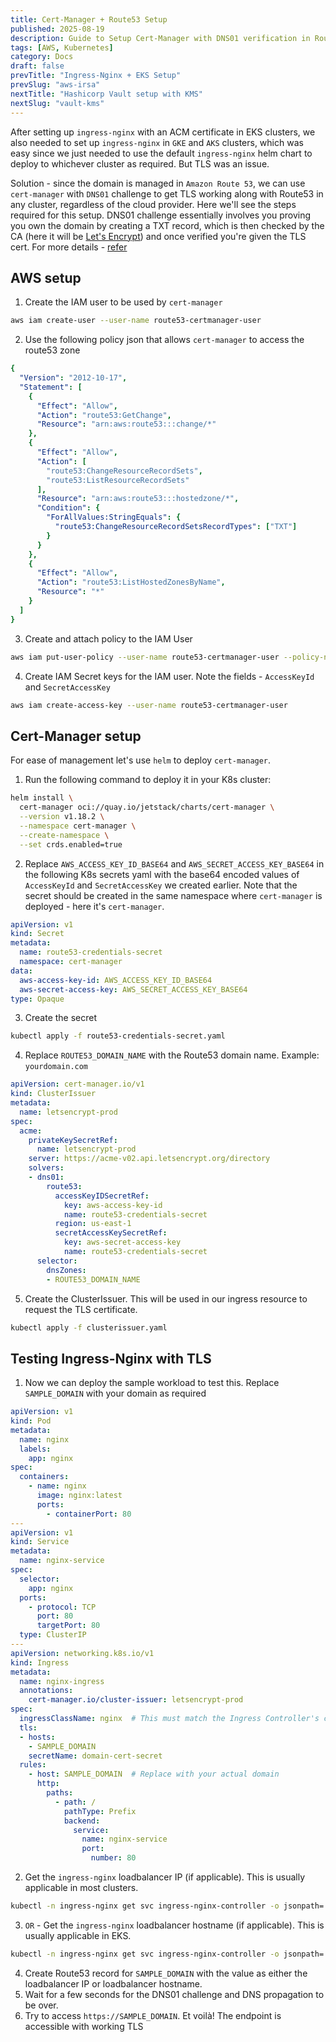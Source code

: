 ```yaml
---
title: Cert-Manager + Route53 Setup
published: 2025-08-19
description: Guide to Setup Cert-Manager with DNS01 verification in Route53
tags: [AWS, Kubernetes]
category: Docs
draft: false
prevTitle: "Ingress-Nginx + EKS Setup"
prevSlug: "aws-irsa"
nextTitle: "Hashicorp Vault setup with KMS"
nextSlug: "vault-kms"
---
```

After setting up `ingress-nginx` with an ACM certificate in EKS clusters, we also needed to set up `ingress-nginx` in `GKE` and `AKS` clusters, which was easy since we just needed to use the default `ingress-nginx` helm chart to deploy to whichever cluster as required. But TLS was an issue.

Solution - since the domain is managed in `Amazon Route 53`, we can use `cert-manager` with `DNS01` challenge to get TLS working along with Route53 in any cluster, regardless of the cloud provider. Here we'll see the steps required for this setup. DNS01 challenge essentially involves you proving you own the domain by creating a TXT record, which is then checked by the CA (here it will be [Let's Encrypt](https://letsencrypt.org/)) and once verified you're given the TLS cert. For more details - [refer](https://letsencrypt.org/docs/challenge-types/#dns-01-challenge)

## AWS setup
1. Create the IAM user to be used by `cert-manager`
```zsh showLineNumbers=false frame=none
aws iam create-user --user-name route53-certmanager-user
```
2. Use the following policy json that allows `cert-manager` to access the route53 zone
```yaml title=route53-policy.json
{
  "Version": "2012-10-17",
  "Statement": [
    {
      "Effect": "Allow",
      "Action": "route53:GetChange",
      "Resource": "arn:aws:route53:::change/*"
    },
    {
      "Effect": "Allow",
      "Action": [
        "route53:ChangeResourceRecordSets",
        "route53:ListResourceRecordSets"
      ],
      "Resource": "arn:aws:route53:::hostedzone/*",
      "Condition": {
        "ForAllValues:StringEquals": {
          "route53:ChangeResourceRecordSetsRecordTypes": ["TXT"]
        }
      }
    },
    {
      "Effect": "Allow",
      "Action": "route53:ListHostedZonesByName",
      "Resource": "*"
    }
  ]
}
```
3. Create and attach policy to the IAM User
```zsh showLineNumbers=false frame=none
aws iam put-user-policy --user-name route53-certmanager-user --policy-name route53-certmanager-policy --policy-document file://cert-manager/route53-policy.json
```
4. Create IAM Secret keys for the IAM user. Note the fields - `AccessKeyId` and `SecretAccessKey`
```zsh showLineNumbers=false frame=none
aws iam create-access-key --user-name route53-certmanager-user
```

## Cert-Manager setup
For ease of management let's use `helm` to deploy `cert-manager`. 
1. Run the following command to deploy it in your K8s cluster:
```zsh showLineNumbers=false frame=none
helm install \
  cert-manager oci://quay.io/jetstack/charts/cert-manager \
  --version v1.18.2 \
  --namespace cert-manager \
  --create-namespace \
  --set crds.enabled=true
```
2. Replace `AWS_ACCESS_KEY_ID_BASE64` and `AWS_SECRET_ACCESS_KEY_BASE64` in the following K8s secrets yaml with the base64 encoded values of `AccessKeyId` and `SecretAccessKey` we created earlier. Note that the secret should be created in the same namespace where `cert-manager` is deployed - here it's `cert-manager`.
```yaml title=route53-credentials-secret.yaml
apiVersion: v1
kind: Secret
metadata:
  name: route53-credentials-secret
  namespace: cert-manager
data:
  aws-access-key-id: AWS_ACCESS_KEY_ID_BASE64
  aws-secret-access-key: AWS_SECRET_ACCESS_KEY_BASE64
type: Opaque
```
3. Create the secret
```zsh showLineNumbers=false frame=none
kubectl apply -f route53-credentials-secret.yaml
```
4. Replace `ROUTE53_DOMAIN_NAME` with the Route53 domain name. Example: `yourdomain.com`
```yaml title=clusterissuer.yaml
apiVersion: cert-manager.io/v1
kind: ClusterIssuer
metadata:
  name: letsencrypt-prod
spec:
  acme:
    privateKeySecretRef:
      name: letsencrypt-prod
    server: https://acme-v02.api.letsencrypt.org/directory
    solvers:
    - dns01:
        route53:
          accessKeyIDSecretRef:
            key: aws-access-key-id
            name: route53-credentials-secret
          region: us-east-1
          secretAccessKeySecretRef:
            key: aws-secret-access-key
            name: route53-credentials-secret
      selector:
        dnsZones:
        - ROUTE53_DOMAIN_NAME
```
5. Create the ClusterIssuer. This will be used in our ingress resource to request the TLS certificate.
```zsh showLineNumbers=false frame=none
kubectl apply -f clusterissuer.yaml
```

## Testing Ingress-Nginx with TLS
1. Now we can deploy the sample workload to test this. Replace `SAMPLE_DOMAIN` with your domain as required
```yaml title=nginx-deployment.yaml
apiVersion: v1
kind: Pod
metadata:
  name: nginx
  labels:
    app: nginx
spec:
  containers:
    - name: nginx
      image: nginx:latest
      ports:
        - containerPort: 80
---
apiVersion: v1
kind: Service
metadata:
  name: nginx-service
spec:
  selector:
    app: nginx
  ports:
    - protocol: TCP
      port: 80
      targetPort: 80
  type: ClusterIP
---
apiVersion: networking.k8s.io/v1
kind: Ingress
metadata:
  name: nginx-ingress
  annotations:
    cert-manager.io/cluster-issuer: letsencrypt-prod
spec:
  ingressClassName: nginx  # This must match the Ingress Controller's class name
  tls:
  - hosts:
    - SAMPLE_DOMAIN
    secretName: domain-cert-secret
  rules:
    - host: SAMPLE_DOMAIN  # Replace with your actual domain
      http:
        paths:
          - path: /
            pathType: Prefix
            backend:
              service:
                name: nginx-service
                port:
                  number: 80
```
2. Get the `ingress-nginx` loadbalancer IP (if applicable). This is usually applicable in most clusters.
```zsh showLineNumbers=false frame=none
kubectl -n ingress-nginx get svc ingress-nginx-controller -o jsonpath='{.status.loadBalancer.ingress[0].ip}'
```
3. `OR` - Get the `ingress-nginx` loadbalancer hostname (if applicable). This is usually applicable in EKS.
```zsh showLineNumbers=false frame=none
kubectl -n ingress-nginx get svc ingress-nginx-controller -o jsonpath='{.status.loadBalancer.ingress[0].hostname}'
```
4. Create Route53 record for `SAMPLE_DOMAIN` with the value as either the loadbalancer IP or loadbalancer hostname.
5. Wait for a few seconds for the DNS01 challenge and DNS propagation to be over.
6. Try to access `https://SAMPLE_DOMAIN`. Et voilà! The endpoint is accessible with working TLS
